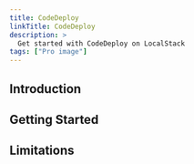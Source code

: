 ```yaml
---
title: CodeDeploy
linkTitle: CodeDeploy
description: >
  Get started with CodeDeploy on LocalStack
tags: ["Pro image"]
---
```


## Introduction


## Getting Started


## Limitations

